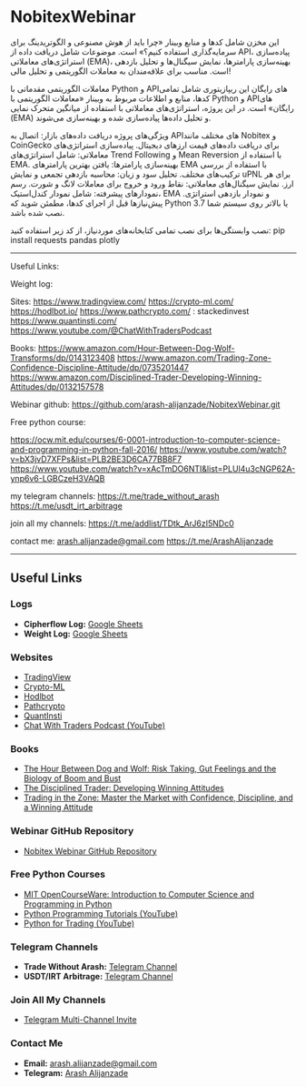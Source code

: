 # NobitexWebinar
این مخزن شامل کدها و منابع وبینار «چرا باید از هوش مصنوعی و الگوتریدینگ برای سرمایه‌گذاری استفاده کنیم؟» است. موضوعات شامل دریافت داده از API، پیاده‌سازی استراتژی‌های معاملاتی (EMA)، بهینه‌سازی پارامترها، نمایش سیگنال‌ها و تحلیل بازدهی است. مناسب برای علاقه‌مندان به معاملات الگوریتمی و تحلیل مالی!

معاملات الگوریتمی مقدماتی با Python و APIهای رایگان
این ریپازیتوری شامل تمامی کدها، منابع و اطلاعات مربوط به وبینار «معاملات الگوریتمی با Python و APIهای رایگان» است. در این پروژه، استراتژی‌های معاملاتی با استفاده از میانگین متحرک نمایی (EMA) و تحلیل داده‌ها پیاده‌سازی شده و بهینه‌سازی می‌شوند.

ویژگی‌های پروژه
دریافت داده‌های بازار: اتصال به APIهای مختلف مانند Nobitex و CoinGecko برای دریافت داده‌های قیمت ارزهای دیجیتال.
پیاده‌سازی استراتژی‌های معاملاتی: شامل استراتژی‌های Trend Following و Mean Reversion با استفاده از EMA.
بهینه‌سازی پارامترها: یافتن بهترین پارامترهای EMA با استفاده از بررسی ترکیب‌های مختلف.
تحلیل سود و زیان: محاسبه بازدهی تجمعی و نمایش uPNL برای هر ارز.
نمایش سیگنال‌های معاملاتی: نقاط ورود و خروج برای معاملات لانگ و شورت.
رسم نمودارهای پیشرفته: شامل نمودار کندل‌استیک، EMA و نمودار بازدهی استراتژی.
پیش‌نیازها
قبل از اجرای کدها، مطمئن شوید که Python 3.7 یا بالاتر روی سیستم شما نصب شده باشد.

نصب وابستگی‌ها
برای نصب تمامی کتابخانه‌های موردنیاز، از کد زیر استفاده کنید:
pip install requests pandas plotly


---------------------------

Useful Links:


Weight log:
  

Sites:
  https://www.tradingview.com/
  https://crypto-ml.com/
  https://hodlbot.io/
  https://www.pathcrypto.com/ : stackedinvest
  https://www.quantinsti.com/
  https://www.youtube.com/@ChatWithTradersPodcast

Books: 
  https://www.amazon.com/Hour-Between-Dog-Wolf-Transforms/dp/0143123408
  https://www.amazon.com/Trading-Zone-Confidence-Discipline-Attitude/dp/0735201447
  https://www.amazon.com/Disciplined-Trader-Developing-Winning-Attitudes/dp/0132157578

Webinar github:
  https://github.com/arash-alijanzade/NobitexWebinar.git

Free python course:

  https://ocw.mit.edu/courses/6-0001-introduction-to-computer-science-and-programming-in-python-fall-2016/
  https://www.youtube.com/watch?v=bX3jvD7XFPs&list=PLB2BE3D6CA77BB8F7
  https://www.youtube.com/watch?v=xAcTmDO6NTI&list=PLUl4u3cNGP62A-ynp6v6-LGBCzeH3VAQB

my telegram channels:
  https://t.me/trade_without_arash
  https://t.me/usdt_irt_arbitrage

join all my channels:
  https://t.me/addlist/TDtk_ArJ6zI5NDc0

contact me:
  arash.alijanzade@gmail.com
  https://t.me/ArashAlijanzade


-----------------------------------

## Useful Links

### Logs
- **Cipherflow Log:** [Google Sheets](https://docs.google.com/spreadsheets/d/1mj7SbTyZDZxy0P4KkkC0g4B_FLskvBL8RVPd97AGIuk/edit?usp=sharing)
- **Weight Log:** [Google Sheets](https://docs.google.com/spreadsheets/d/1Bwxv1UpTWI_yfSBDxHIji26hWI35yRxFm8YFjyOC9Kc/edit?usp=sharing)

### Websites
- [TradingView](https://www.tradingview.com/)
- [Crypto-ML](https://crypto-ml.com/)
- [Hodlbot](https://hodlbot.io/)
- [Pathcrypto](https://www.pathcrypto.com/)
- [QuantInsti](https://www.quantinsti.com/)
- [Chat With Traders Podcast (YouTube)](https://www.youtube.com/@ChatWithTradersPodcast)

### Books
- [The Hour Between Dog and Wolf: Risk Taking, Gut Feelings and the Biology of Boom and Bust](https://www.amazon.com/Hour-Between-Dog-Wolf-Transforms/dp/0143123408)
- [The Disciplined Trader: Developing Winning Attitudes](https://www.amazon.com/Disciplined-Trader-Developing-Winning-Attitudes/dp/0132157578)
- [Trading in the Zone: Master the Market with Confidence, Discipline, and a Winning Attitude](https://www.amazon.com/Trading-Zone-Confidence-Discipline-Attitude/dp/0735201447)

### Webinar GitHub Repository
- [Nobitex Webinar GitHub Repository](https://github.com/arash-alijanzade/NobitexWebinar.git)

### Free Python Courses
- [MIT OpenCourseWare: Introduction to Computer Science and Programming in Python](https://ocw.mit.edu/courses/6-0001-introduction-to-computer-science-and-programming-in-python-fall-2016/)
- [Python Programming Tutorials (YouTube)](https://www.youtube.com/watch?v=bX3jvD7XFPs&list=PL2B2E3D6CA77BB8F7)
- [Python for Trading (YouTube)](https://www.youtube.com/watch?v=xAcTmDO6NTI&list=PLUI4u3cNGP62A-ynp6v6-LGBCzeH3VAQB)

### Telegram Channels
- **Trade Without Arash:** [Telegram Channel](https://t.me/trade_without_arash)
- **USDT/IRT Arbitrage:** [Telegram Channel](https://t.me/usdt_irt_arbitrage)

### Join All My Channels
- [Telegram Multi-Channel Invite](https://t.me/addlist/TDtk_ArJ6zl5NDc0)

### Contact Me
- **Email:** arash.alijanzade@gmail.com
- **Telegram:** [Arash Alijanzade](https://t.me/ArashAlijanzade)
